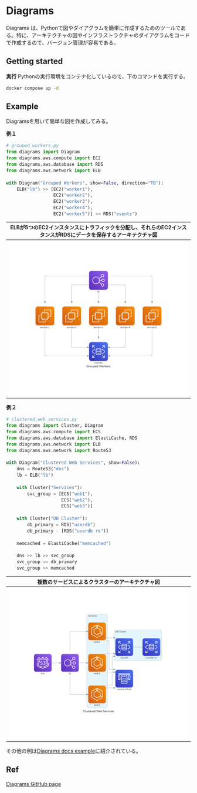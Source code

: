 # Diagrams

Diagrams は、Pythonで図やダイアグラムを簡単に作成するためのツールである。特に、アーキテクチャの図やインフラストラクチャのダイアグラムをコードで作成するので、バージョン管理が容易である。

## Getting started
**実行**
Pythonの実行環境をコンテナ化しているので、下のコマンドを実行する。
```bash
docker compose up -d
```

## Example
Diagramsを用いて簡単な図を作成してみる。

**例１**

```py
# grouped_workers.py
from diagrams import Diagram
from diagrams.aws.compute import EC2
from diagrams.aws.database import RDS
from diagrams.aws.network import ELB

with Diagram("Grouped Workers", show=False, direction="TB"):
    ELB("lb") >> [EC2("worker1"),
                  EC2("worker2"),
                  EC2("worker3"),
                  EC2("worker4"),
                  EC2("worker5")] >> RDS("events")
```

| ELBが5つのEC2インスタンスにトラフィックを分配し、それらのEC2インスタンスがRDSにデータを保存するアーキテクチャ図 |
| -- |
| ![grouped_workers](images/grouped_workers.png) |


**例２**

```py
# clustered_web_services.py
from diagrams import Cluster, Diagram
from diagrams.aws.compute import ECS
from diagrams.aws.database import ElastiCache, RDS
from diagrams.aws.network import ELB
from diagrams.aws.network import Route53

with Diagram("Clustered Web Services", show=False):
    dns = Route53("dns")
    lb = ELB("lb")

    with Cluster("Services"):
        svc_group = [ECS("web1"),
                     ECS("web2"),
                     ECS("web3")]

    with Cluster("DB Cluster"):
        db_primary = RDS("userdb")
        db_primary - [RDS("userdb ro")]

    memcached = ElastiCache("memcached")

    dns >> lb >> svc_group
    svc_group >> db_primary
    svc_group >> memcached
```

| 複数のサービスによるクラスターのアーキテクチャ図 |
| -- |
| ![clustered_web_services](images/clustered_web_services.png) |


その他の例は[Diagrams docs example](https://diagrams.mingrammer.com/docs/getting-started/examples)に紹介されている。


## Ref
[Diagrams GitHub page](https://github.com/mingrammer/diagrams)